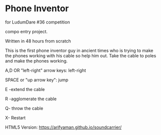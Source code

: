 # Phone Inventor
for LudumDare #36 competition

compo entry project.

Written in 48 hours from scratch

This is the first phone inventor guy in ancient times who is trying to make the phones working with his cable so help him out.
Take the cable to poles and make the phones working.


A,D OR "left-right" arrow keys: left-right

SPACE or "up arrow key": jump

E -extend the cable

R -agglomerate the cable

Q- throw the cable

X- Restart

HTML5 Version: https://arifyaman.github.io/soundcarrier/



